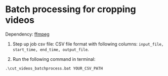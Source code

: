 # Batch processing for cropping videos

Dependency: [ffmpeg](https://www.ffmpeg.org/)


1. Step up job csv file:
  CSV file format with following columns: ```input_file, start_time, end_time, output_file```.

2. Run the following command in terminal:

```
.\cut_videos_batchprocess.bat YOUR_CSV_PATH
```


